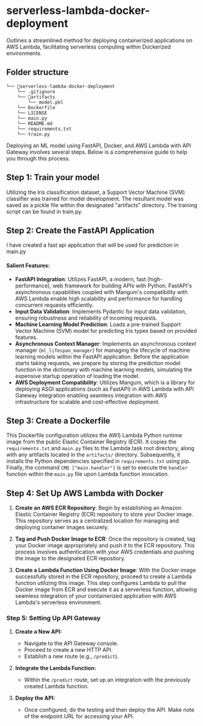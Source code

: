 # serverless-lambda-docker-deployment
Outlines a streamlined method for deploying containerized applications on AWS Lambda, facilitating serverless computing within Dockerized environments.


## Folder structure
```
└── 📁serverless-lambda-docker-deployment
    └── .gitignore
    └── 📁artifacts
        └── model.pkl
    └── Dockerfile
    └── LICENSE
    └── main.py
    └── README.md
    └── requirements.txt
    └── train.py
```

Deploying an ML model using FastAPI, Docker, and AWS Lambda with API Gateway involves several steps. Below is a comprehensive guide to help you through this process.

## Step 1: Train your model

Utilizing the Iris classification dataset, a Support Vector Machine (SVM) classifier was trained for model development. The resultant model was saved as a pickle file within the designated "artifacts" directory. The training script can be found in train.py.

## Step 2: Create the FastAPI Application

I have created a fast api application that will be used for prediction in main.py 

#### Salient Features:

- **FastAPI Integration**: Utilizes FastAPI, a modern, fast (high-performance), web framework for building APIs with Python. FastAPI's asynchronous capabilities coupled with Mangum's compatibility with AWS Lambda enable high scalability and performance for handling concurrent requests efficiently.
- **Input Data Validation**: Implements Pydantic for input data validation, ensuring robustness and reliability of incoming requests.
- **Machine Learning Model Prediction**: Loads a pre-trained Support Vector Machine (SVM) model for predicting Iris types based on provided features.
- **Asynchronous Context Manager**: Implements an asynchronous context manager (`ml_lifespan_manager`) for managing the lifecycle of machine learning models within the FastAPI application. Before the application starts taking requests, we prepare by storing the prediction model function in the dictionary with machine learning models, simulating the expensive startup operation of loading the model.
- **AWS Deployment Compatibility**: Utilizes Mangum, which is a library for deploying ASGI applications (such as FastAPI) in AWS Lambda with API Gateway integration enabling seamless integration with AWS infrastructure for scalable and cost-effective deployment.

## Step 3: Create a Dockerfile

This Dockerfile configuration utilizes the AWS Lambda Python runtime image from the public Elastic Container Registry (ECR). It copies the `requirements.txt` and `main.py` files to the Lambda task root directory, along with any artifacts located in the `artifacts/` directory. Subsequently, it installs the Python dependencies specified in `requirements.txt` using pip. Finally, the command `CMD ["main.handler"]` is set to execute the `handler` function within the `main.py` file upon Lambda function invocation.

## Step 4: Set Up AWS Lambda with Docker

1. **Create an AWS ECR Repository**: Begin by establishing an Amazon Elastic Container Registry (ECR) repository to store your Docker image. This repository serves as a centralized location for managing and deploying container images securely.

2. **Tag and Push Docker Image to ECR**: Once the repository is created, tag your Docker image appropriately and push it to the ECR repository. This process involves authentication with your AWS credentials and pushing the image to the designated ECR repository.

3. **Create a Lambda Function Using Docker Image**: With the Docker image successfully stored in the ECR repository, proceed to create a Lambda function utilizing this image. This step configures Lambda to pull the Docker image from ECR and execute it as a serverless function, allowing seamless integration of your containerized application with AWS Lambda's serverless environment.

### Step 5: Setting Up API Gateway

1. **Create a New API:**
   - Navigate to the API Gateway console.
   - Proceed to create a new HTTP API.
   - Establish a new route (e.g., `/predict`).

2. **Integrate the Lambda Function:**
   - Within the `/predict` route, set up an integration with the previously created Lambda function.
   
3. **Deploy the API:**
   - Once configured, do the testing and then deploy the API. Make note of the endpoint URL for accessing your API.


